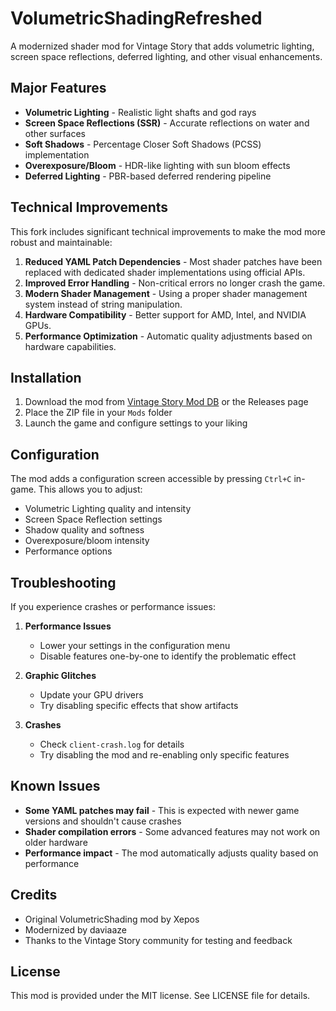 # VolumetricShadingRefreshed

A modernized shader mod for Vintage Story that adds volumetric lighting, screen space reflections, deferred lighting, and other visual enhancements.

## Major Features

- **Volumetric Lighting** - Realistic light shafts and god rays
- **Screen Space Reflections (SSR)** - Accurate reflections on water and other surfaces
- **Soft Shadows** - Percentage Closer Soft Shadows (PCSS) implementation
- **Overexposure/Bloom** - HDR-like lighting with sun bloom effects
- **Deferred Lighting** - PBR-based deferred rendering pipeline

## Technical Improvements

This fork includes significant technical improvements to make the mod more robust and maintainable:

1. **Reduced YAML Patch Dependencies** - Most shader patches have been replaced with dedicated shader implementations using official APIs.
2. **Improved Error Handling** - Non-critical errors no longer crash the game.
3. **Modern Shader Management** - Using a proper shader management system instead of string manipulation.
4. **Hardware Compatibility** - Better support for AMD, Intel, and NVIDIA GPUs.
5. **Performance Optimization** - Automatic quality adjustments based on hardware capabilities.

## Installation

1. Download the mod from [Vintage Story Mod DB](https://mods.vintagestory.at/) or the Releases page
2. Place the ZIP file in your `Mods` folder
3. Launch the game and configure settings to your liking

## Configuration

The mod adds a configuration screen accessible by pressing `Ctrl+C` in-game. This allows you to adjust:

- Volumetric Lighting quality and intensity
- Screen Space Reflection settings
- Shadow quality and softness
- Overexposure/bloom intensity
- Performance options

## Troubleshooting

If you experience crashes or performance issues:

1. **Performance Issues**
   - Lower your settings in the configuration menu
   - Disable features one-by-one to identify the problematic effect

2. **Graphic Glitches**
   - Update your GPU drivers
   - Try disabling specific effects that show artifacts

3. **Crashes**
   - Check `client-crash.log` for details
   - Try disabling the mod and re-enabling only specific features

## Known Issues

- **Some YAML patches may fail** - This is expected with newer game versions and shouldn't cause crashes
- **Shader compilation errors** - Some advanced features may not work on older hardware
- **Performance impact** - The mod automatically adjusts quality based on performance

## Credits

- Original VolumetricShading mod by Xepos
- Modernized by daviaaze
- Thanks to the Vintage Story community for testing and feedback

## License

This mod is provided under the MIT license. See LICENSE file for details.
